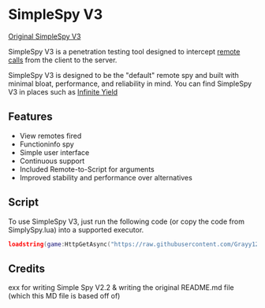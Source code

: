 # SimpleSpy V3

[Original SimpleSpy V3](https://github.com/78n/SimpleSpy)

SimpleSpy V3 is a penetration testing tool designed to intercept [remote calls](https://developer.roblox.com/en-us/articles/Remote-Functions-and-Events) from the client to the server.

SimpleSpy V3 is designed to be the "default" remote spy and built with minimal bloat, performance, and reliability in mind. You can find SimpleSpy V3 in places such as [Infinite Yield](https://github.com/EdgeIY/infiniteyield)

## Features
- View remotes fired
- Functioninfo spy
- Simple user interface
- Continuous support
- Included Remote-to-Script for arguments
- Improved stability and performance over alternatives

## Script
To use SimpleSpy V3, just run the following code (or copy the code from SimplySpy.lua) into a supported executor.
```lua
loadstring(game:HttpGetAsync("https://raw.githubusercontent.com/Grayy12/BackupSimplespy/main/SimpleSpyBeta.lua"))()
```

## Credits
exx for writing Simple Spy V2.2 & writing the original README.md file (which this MD file is based off of)
